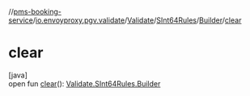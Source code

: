 //[pms-booking-service](../../../../../index.md)/[io.envoyproxy.pgv.validate](../../../index.md)/[Validate](../../index.md)/[SInt64Rules](../index.md)/[Builder](index.md)/[clear](clear.md)

# clear

[java]\
open fun [clear](clear.md)(): [Validate.SInt64Rules.Builder](index.md)